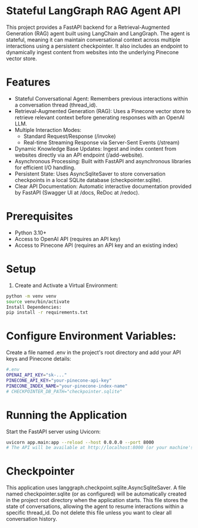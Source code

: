 # Stateful LangGraph RAG Agent API

This project provides a FastAPI backend for a Retrieval-Augmented Generation (RAG) agent built using LangChain and LangGraph. The agent is stateful, meaning it can maintain conversational context across multiple interactions using a persistent checkpointer. It also includes an endpoint to dynamically ingest content from websites into the underlying Pinecone vector store.

# Features
* Stateful Conversational Agent: Remembers previous interactions within a conversation thread (thread_id).
* Retrieval-Augmented Generation (RAG): Uses a Pinecone vector store to retrieve relevant context before generating responses with an OpenAI LLM.
* Multiple Interaction Modes:
    * Standard Request/Response (/invoke)
    * Real-time Streaming Response via Server-Sent Events (/stream)
* Dynamic Knowledge Base Updates: Ingest and index content from websites directly via an API endpoint (/add-website).
* Asynchronous Processing: Built with FastAPI and asynchronous libraries for efficient I/O handling.
* Persistent State: Uses AsyncSqliteSaver to store conversation checkpoints in a local SQLite database (checkpointer.sqlite).
* Clear API Documentation: Automatic interactive documentation provided by FastAPI (Swagger UI at /docs, ReDoc at /redoc).

# Prerequisites
* Python 3.10+
* Access to OpenAI API (requires an API key)
* Access to Pinecone API (requires an API key and an existing index)

# Setup

1. Create and Activate a Virtual Environment:

```bash
python -m venv venv
source venv/bin/activate
Install Dependencies:
pip install -r requirements.txt
```

# Configure Environment Variables:
Create a file named .env in the project's root directory and add your API keys and Pinecone details:

```bash
#.env
OPENAI_API_KEY="sk-..."
PINECONE_API_KEY="your-pinecone-api-key"
PINECONE_INDEX_NAME="your-pinecone-index-name"
# CHECKPOINTER_DB_PATH="checkpointer.sqlite"
```

# Running the Application
Start the FastAPI server using Uvicorn:

```bash
uvicorn app.main:app --reload --host 0.0.0.0 --port 8000
# The API will be available at http://localhost:8000 (or your machine's IP address if using 0.0.0.0).
```

# Checkpointer
This application uses langgraph.checkpoint.sqlite.AsyncSqliteSaver. A file named checkpointer.sqlite (or as configured) will be automatically created in the project root directory when the application starts. This file stores the state of conversations, allowing the agent to resume interactions within a specific thread_id. Do not delete this file unless you want to clear all conversation history.
